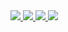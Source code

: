 <a href="https://github.com/techquanta/Tech_Quanta_community_website/graphs/contributors">
  <img src="https://contrib.rocks/image?repo=techquanta/Tech_Quanta_community_website" />
</a>
<a href="https://github.com/TechQuanta/Tech_Compiler/graphs/contributors">
  <img src="https://contrib.rocks/image?repo=TechQuanta/Tech_Compiler" />
</a>
<a href="https://github.com/TechQuanta/Branding/graphs/contributors">
  <img src="https://contrib.rocks/image?repo=TechQuanta/Branding" />
</a>
<a href="https://github.com/JayeshTapdiya12/test/graphs/contributors">
  <img src="https://contrib.rocks/image?repo=JayeshTapdiya12/test" />
</a>


<!--Made with [contrib.rocks](https://contrib.rocks).-->

